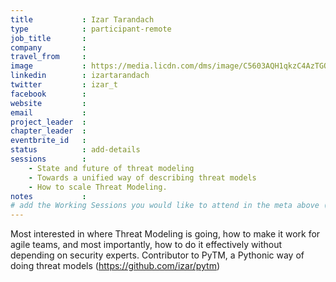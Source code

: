 ```yaml
---
title           : Izar Tarandach
type            : participant-remote
job_title       :
company         :
travel_from     :
image           : https://media.licdn.com/dms/image/C5603AQH1qkzC4AzTGQ/profile-displayphoto-shrink_800_800/0?e=1562803200&v=beta&t=oRm5CprTMhO1pfj7rktF1ek4QNbB-XO4M65tYR4AmB8
linkedin        : izartarandach
twitter         : izar_t
facebook        :
website         :
email           :
project_leader  :
chapter_leader  :
eventbrite_id   :
status          : add-details
sessions        :
    - State and future of threat modeling
    - Towards a unified way of describing threat models
    - How to scale Threat Modeling.
notes           :
# add the Working Sessions you would like to attend in the meta above (use the session's title) e.g. sessions (one per line): -Security Playbooks Diagrams -Hackathon Daily Sessions
---
```


<!-- put more details about participant here -->
Most interested in where Threat Modeling is going, how to make it work for agile teams, and most importantly, how to do it effectively without depending on security experts. 
Contributor to PyTM, a Pythonic way of doing threat models (https://github.com/izar/pytm)
